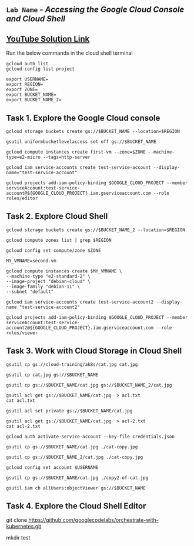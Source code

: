 ## `Lab Name` - *Accessing the Google Cloud Console and Cloud Shell*

## [YouTube Solution Link]()

Run the below commands in the cloud shell terminal

```
gcloud auth list
gcloud config list project 
```

```
export USERNAME=
export REGION=
export ZONE=
export BUCKET_NAME=
export BUCKET_NAME_2=
```

## Task 1. Explore the Google Cloud console

```
gcloud storage buckets create gs://$BUCKET_NAME --location=$REGION

gsutil uniformbucketlevelaccess set off gs://$BUCKET_NAME

gcloud compute instances create first-vm --zone=$ZONE --machine-type=e2-micro --tags=http-server

gcloud iam service-accounts create test-service-account --display-name="test-service-account"

gcloud projects add-iam-policy-binding $GOOGLE_CLOUD_PROJECT --member serviceAccount:test-service-account@${GOOGLE_CLOUD_PROJECT}.iam.gserviceaccount.com --role roles/editor
```

## Task 2. Explore Cloud Shell

```
gcloud storage buckets create gs://$BUCKET_NAME_2 --location=$REGION

gcloud compute zones list | grep $REGION

gcloud config set compute/zone $ZONE

MY_VMNAME=second-vm

gcloud compute instances create $MY_VMNAME \
--machine-type "e2-standard-2" \
--image-project "debian-cloud" \
--image-family "debian-11" \
--subnet "default"

gcloud iam service-accounts create test-service-account2 --display-name "test-service-account2"

gcloud projects add-iam-policy-binding $GOOGLE_CLOUD_PROJECT --member serviceAccount:test-service-account2@${GOOGLE_CLOUD_PROJECT}.iam.gserviceaccount.com --role roles/viewer
```

## Task 3. Work with Cloud Storage in Cloud Shell

```
gsutil cp gs://cloud-training/ak8s/cat.jpg cat.jpg

gsutil cp cat.jpg gs://$BUCKET_NAME

gsutil cp gs://$BUCKET_NAME/cat.jpg gs://$BUCKET_NAME_2/cat.jpg

gsutil acl get gs://$BUCKET_NAME/cat.jpg  > acl.txt
cat acl.txt

gsutil acl set private gs://$BUCKET_NAME/cat.jpg

gsutil acl get gs://$BUCKET_NAME/cat.jpg  > acl-2.txt
cat acl-2.txt

gcloud auth activate-service-account --key-file credentials.json

gsutil cp gs://$BUCKET_NAME/cat.jpg ./cat-copy.jpg

gsutil cp gs://$BUCKET_NAME_2/cat.jpg ./cat-copy.jpg

gcloud config set account $USERNAME

gsutil cp gs://$BUCKET_NAME/cat.jpg ./copy2-of-cat.jpg

gsutil iam ch allUsers:objectViewer gs://$BUCKET_NAME
```

## Task 4. Explore the Cloud Shell Editor


git clone https://github.com/googlecodelabs/orchestrate-with-kubernetes.git

mkdir test


